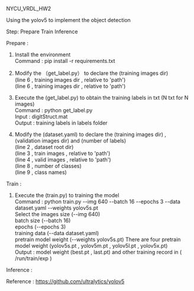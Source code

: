 NYCU_VRDL_HW2  
  
Using the yolov5 to implement the object detection  
  
Step: Prepare Train Inference  
  
  Prepare :  
    
  1. Install the environment  
     Command : pip install -r requirements.txt  
       
  2. Modify the （get_label.py） to declare the (training images dir)  
     (line 6 , training images dir , relative to 'path')  
     (line 6 , training images dir , relative to 'path')  
       
  3. Execute the (get_label.py) to obtain the training labels in txt (N txt for N images)  
     Command : python get_label.py  
     Input : digitStruct.mat  
     Output : training labels in labels folder
       
  4. Modify the (dataset.yaml) to declare the (training images dir) , (validation images dir) and (number of labels)  
     (line 2 , dataset root dir)  
     (line 3 , train images  , relative to 'path')   
     (line 4 , valid images  , relative to 'path')   
     (line 8 , number of classes)  
     (line 9 , class names)  
      
    
  Train :  
    
  1. Execute the (train.py) to training the model  
     Command : python train.py --img 640 --batch 16 --epochs 3 --data dataset.yaml --weights yolov5s.pt  
     Select the images size (--img 640)  
                batch size (--batch 16)  
                epochs (--epochs 3)  
                training data (--data dataset.yaml)  
                pretrain model weight (--weights yolov5s.pt) There are four pretrain model weight (yolov5s.pt , yolov5m.pt , yolov5l.pt , yolov5x.pt)  
     Output : model weight (best.pt , last.pt) and other training record in ( /run/train/exp )  
  
    
  Inference : 
  
Reference : https://github.com/ultralytics/yolov5  

